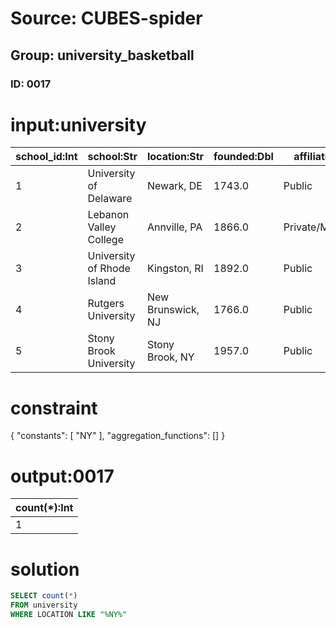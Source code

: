 # Source: CUBES-spider
## Group: university_basketball
### ID: 0017

# input:university

| school_id:Int | school:Str | location:Str | founded:Dbl | affiliation:Str | enrollment:Dbl | nickname:Str | primary_conference:Str |
|---|---|---|---|---|---|---|---|
| 1 | University of Delaware | Newark, DE | 1743.0 | Public | 19067.0 | Fightin' Blue Hens | Colonial Athletic Association ( D-I ) |
| 2 | Lebanon Valley College | Annville, PA | 1866.0 | Private/Methodist | 2100.0 | Flying Dutchmen | MAC Commonwealth Conference ( D-III ) |
| 3 | University of Rhode Island | Kingston, RI | 1892.0 | Public | 19095.0 | Rams | Atlantic 10 Conference ( D-I ) |
| 4 | Rutgers University | New Brunswick, NJ | 1766.0 | Public | 56868.0 | Scarlet Knights | American Athletic Conference ( D-I ) |
| 5 | Stony Brook University | Stony Brook, NY | 1957.0 | Public | 23997.0 | Seawolves | America East Conference ( D-I ) |

# constraint

{
  "constants": [
    "NY"
  ],
  "aggregation_functions": []
}

# output:0017

| count(*):Int |
|---|
| 1 |

# solution

```sql
SELECT count(*)
FROM university
WHERE LOCATION LIKE "%NY%"
```
